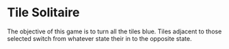 # Tile Solitaire
The objective of this game is to turn all the tiles blue. Tiles adjacent to those selected switch from whatever state their in to the opposite state.
